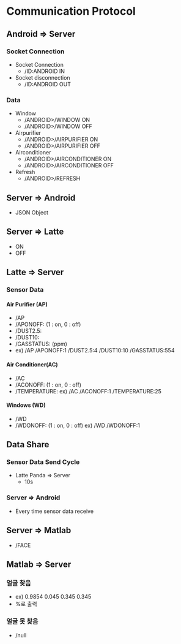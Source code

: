 # Communication Protocol

## Android => Server

### Socket Connection

- Socket Connection
  - /ID:ANDROID IN
- Socket disconnection
  - /ID:ANDROID OUT

### Data

- Window
  - /ANDROID>/WINDOW ON
  - /ANDROID>/WINDOW OFF
- Airpurifier
  - /ANDROID>/AIRPURIFIER ON
  - /ANDROID>/AIRPURIFIER OFF
- Airconditioner
  - /ANDROID>/AIRCONDITIONER ON
  - /ANDROID>/AIRCONDITIONER OFF
- Refresh
  - /ANDROID>/REFRESH

## Server => Android

- JSON Object

## Server => Latte

- ON
- OFF

## Latte => Server

### Sensor Data

#### Air Purifier (AP)

- /AP
- /APONOFF: (1 : on, 0 : off)
- /DUST2.5:
- /DUST10:
- /GASSTATUS: (ppm)
- ex) /AP /APONOFF:1 /DUST2.5:4 /DUST10:10 /GASSTATUS:554

#### Air Conditioner(AC)

- /AC
- /ACONOFF: (1 : on, 0 : off)
- /TEMPERATURE: ex) /AC /ACONOFF:1 /TEMPERATURE:25

#### Windows (WD)

- /WD
- /WDONOFF: (1 : on, 0 : off) ex) /WD /WDONOFF:1

## Data Share

### Sensor Data Send Cycle

- Latte Panda => Server
  - 10s

### Server => Android

- Every time sensor data receive

## Server => Matlab

- /FACE

## Matlab => Server

### 얼굴 찾음

- ex) 0.9854 0.045 0.345 0.345
- %로 출력

### 얼굴 못 찾음

- /null